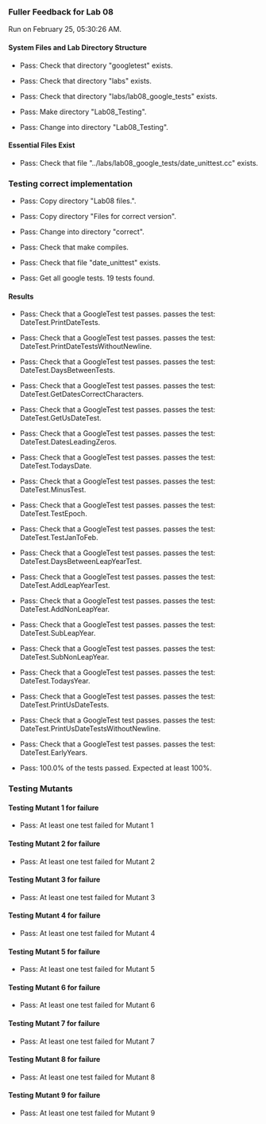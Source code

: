 ### Fuller Feedback for Lab 08

Run on February 25, 05:30:26 AM.


#### System Files and Lab Directory Structure

+ Pass: Check that directory "googletest" exists.

+ Pass: Check that directory "labs" exists.

+ Pass: Check that directory "labs/lab08_google_tests" exists.

+ Pass: Make directory "Lab08_Testing".

+ Pass: Change into directory "Lab08_Testing".


#### Essential Files Exist

+ Pass: Check that file "../labs/lab08_google_tests/date_unittest.cc" exists.


### Testing correct implementation

+ Pass: Copy directory "Lab08 files.".



+ Pass: Copy directory "Files for correct version".



+ Pass: Change into directory "correct".

+ Pass: Check that make compiles.



+ Pass: Check that file "date_unittest" exists.

+ Pass: Get all google tests.
    19 tests found.




#### Results

+ Pass: Check that a GoogleTest test passes.
    passes the test: DateTest.PrintDateTests.



+ Pass: Check that a GoogleTest test passes.
    passes the test: DateTest.PrintDateTestsWithoutNewline.



+ Pass: Check that a GoogleTest test passes.
    passes the test: DateTest.DaysBetweenTests.



+ Pass: Check that a GoogleTest test passes.
    passes the test: DateTest.GetDatesCorrectCharacters.



+ Pass: Check that a GoogleTest test passes.
    passes the test: DateTest.GetUsDateTest.



+ Pass: Check that a GoogleTest test passes.
    passes the test: DateTest.DatesLeadingZeros.



+ Pass: Check that a GoogleTest test passes.
    passes the test: DateTest.TodaysDate.



+ Pass: Check that a GoogleTest test passes.
    passes the test: DateTest.MinusTest.



+ Pass: Check that a GoogleTest test passes.
    passes the test: DateTest.TestEpoch.



+ Pass: Check that a GoogleTest test passes.
    passes the test: DateTest.TestJanToFeb.



+ Pass: Check that a GoogleTest test passes.
    passes the test: DateTest.DaysBetweenLeapYearTest.



+ Pass: Check that a GoogleTest test passes.
    passes the test: DateTest.AddLeapYearTest.



+ Pass: Check that a GoogleTest test passes.
    passes the test: DateTest.AddNonLeapYear.



+ Pass: Check that a GoogleTest test passes.
    passes the test: DateTest.SubLeapYear.



+ Pass: Check that a GoogleTest test passes.
    passes the test: DateTest.SubNonLeapYear.



+ Pass: Check that a GoogleTest test passes.
    passes the test: DateTest.TodaysYear.



+ Pass: Check that a GoogleTest test passes.
    passes the test: DateTest.PrintUsDateTests.



+ Pass: Check that a GoogleTest test passes.
    passes the test: DateTest.PrintUsDateTestsWithoutNewline.



+ Pass: Check that a GoogleTest test passes.
    passes the test: DateTest.EarlyYears.



+ Pass: 100.0% of the tests passed. Expected at least 100%.


### Testing Mutants


#### Testing Mutant 1 for failure

+ Pass: At least one test failed for Mutant 1


#### Testing Mutant 2 for failure

+ Pass: At least one test failed for Mutant 2


#### Testing Mutant 3 for failure

+ Pass: At least one test failed for Mutant 3


#### Testing Mutant 4 for failure

+ Pass: At least one test failed for Mutant 4


#### Testing Mutant 5 for failure

+ Pass: At least one test failed for Mutant 5


#### Testing Mutant 6 for failure

+ Pass: At least one test failed for Mutant 6


#### Testing Mutant 7 for failure

+ Pass: At least one test failed for Mutant 7


#### Testing Mutant 8 for failure

+ Pass: At least one test failed for Mutant 8


#### Testing Mutant 9 for failure

+ Pass: At least one test failed for Mutant 9

